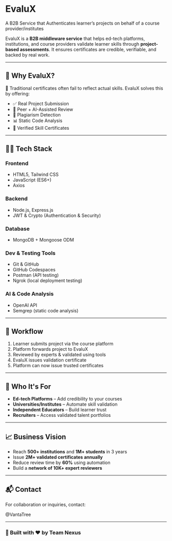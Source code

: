 # EvaluX
A B2B Service that Authenticates learner’s projects on behalf of a course provider/institutes

EvaluX is a **B2B middleware service** that helps ed-tech platforms, institutions, and course providers validate learner skills through **project-based assessments**. It ensures certificates are credible, verifiable, and backed by real work.

---

## 🌟 Why EvaluX?

🎯 Traditional certificates often fail to reflect actual skills. EvaluX solves this by offering:

- ✅ Real Project Submission
- 🤝 Peer + AI-Assisted Review
- 🔐 Plagiarism Detection
- 📊 Static Code Analysis
- 🧠 Verified Skill Certificates

---

## 🧑‍💻 Tech Stack

### Frontend
- HTML5, Tailwind CSS
- JavaScript (ES6+)
- Axios

### Backend
- Node.js, Express.js
- JWT & Crypto (Authentication & Security)

### Database
- MongoDB + Mongoose ODM

### Dev & Testing Tools
- Git & GitHub
- GitHub Codespaces
- Postman (API testing)
- Ngrok (local deployment testing)

### AI & Code Analysis
- OpenAI API
- Semgrep (static code analysis)

---

## 🧭 Workflow

1. Learner submits project via the course platform
2. Platform forwards project to EvaluX
3. Reviewed by experts & validated using tools
4. EvaluX issues validation certificate
5. Platform can now issue trusted certificates

---

## 🔌 Who It's For

- **Ed-tech Platforms** – Add credibility to your courses
- **Universities/Institutes** – Automate skill validation
- **Independent Educators** – Build learner trust
- **Recruiters** – Access validated talent portfolios

---

## 📈 Business Vision

- Reach **500+ institutions** and **1M+ students** in 3 years
- Issue **2M+ validated certificates annually**
- Reduce review time by **60%** using automation
- Build a **network of 10K+ expert reviewers**

---

## 📬 Contact

For collaboration or inquiries, contact:

@VantaTree

---

### 👥 Built with ❤️ by Team Nexus
